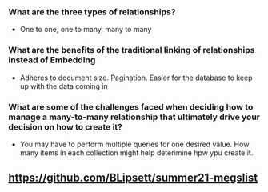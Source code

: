 ### What are the three types of relationships?

- One to one, one to many, many to many

### What are the benefits of the traditional linking of relationships instead of Embedding

- Adheres to document size. Pagination. Easier for the database to keep up with the data coming in

### What are some of the challenges faced when deciding how to manage a many-to-many relationship that ultimately drive your decision on how to create it?

- You may have to perform multiple queries for one desired value. How many items in each collection might help deterimine hpw ypu create it.

## https://github.com/BLipsett/summer21-megslist